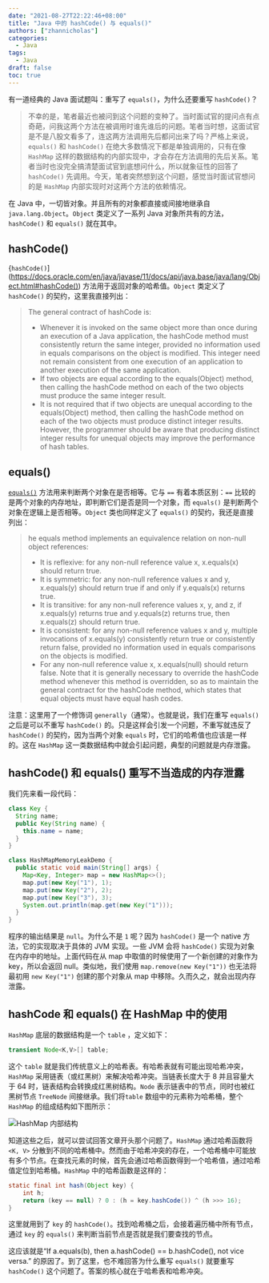 ```yaml
---
date: "2021-08-27T22:22:46+08:00"
title: "Java 中的 hashCode() 与 equals()"
authors: ["zhannicholas"]
categories:
  - Java
tags:
  - Java
draft: false
toc: true
---
```


有一道经典的 Java 面试题叫：重写了 `equals()`，为什么还要重写 `hashCode()`？

> 不幸的是，笔者最近也被问到这个问题的变种了。当时面试官的提问点有点奇葩，问我这两个方法在被调用时谁先谁后的问题。笔者当时想，这面试官是不是八股文看多了，连这两方法调用先后都问出来了吗？严格上来说，`equals()` 和 `hashCode()` 在绝大多数情况下都是单独调用的，只有在像 `HashMap` 这样的数据结构的内部实现中，才会存在方法调用的先后关系。笔者当时也没完全搞清楚面试官到底想问什么，所以就象征性的回答了 `hashCode()` 先调用。今天，笔者突然想到这个问题，感觉当时面试官想问的是 `HashMap` 内部实现时对这两个方法的依赖情况。

在 Java 中，一切皆对象。并且所有的对象都直接或间接地继承自 `java.lang.Object`。`Object` 类定义了一系列 Java 对象所共有的方法，`hashCode()` 和 `equals()` 就在其中。

## hashCode()

{`hashCode()`](https://docs.oracle.com/en/java/javase/11/docs/api/java.base/java/lang/Object.html#hashCode()) 方法用于返回对象的哈希值。`Object` 类定义了 `hashCode()` 的契约，这里我直接列出：
> The general contract of hashCode is:
> * Whenever it is invoked on the same object more than once during an execution of a Java application, the hashCode method must consistently return the same integer, provided no information used in equals comparisons on the object is modified. This integer need not remain consistent from one execution of an application to another execution of the same application.
> * If two objects are equal according to the equals(Object) method, then calling the hashCode method on each of the two objects must produce the same integer result.
> * It is not required that if two objects are unequal according to the equals(Object) method, then calling the hashCode method on each of the two objects must produce distinct integer results. However, the programmer should be aware that producing distinct integer results for unequal objects may improve the performance of hash tables.

## equals()

[`equals()`](https://docs.oracle.com/en/java/javase/11/docs/api/java.base/java/lang/Object.html#equals(java.lang.Object)) 方法用来判断两个对象在是否相等。它与 `==` 有着本质区别：`==` 比较的是两个对象的内存地址，即判断它们是否是同一个对象，而 `equals()` 是判断两个对象在逻辑上是否相等。`Object` 类也同样定义了 `equals()` 的契约，我还是直接列出：
> he equals method implements an equivalence relation on non-null object references:
> * It is reflexive: for any non-null reference value x, x.equals(x) should return true.
> * It is symmetric: for any non-null reference values x and y, x.equals(y) should return true if and only if y.equals(x) returns true.
> * It is transitive: for any non-null reference values x, y, and z, if x.equals(y) returns true and y.equals(z) returns true, then x.equals(z) should return true.
> * It is consistent: for any non-null reference values x and y, multiple invocations of x.equals(y) consistently return true or consistently return false, provided no information used in equals comparisons on the objects is modified.
> * For any non-null reference value x, x.equals(null) should return false.
> Note that it is generally necessary to override the hashCode method whenever this method is overridden, so as to maintain the general contract for the hashCode method, which states that equal objects must have equal hash codes.

注意：这里用了一个修饰词 `generally`（通常）。也就是说，我们在重写 `equals()` 之后是可以不重写 `hashCode()` 的。只是这样会引发一个问题，不重写就违反了 `hashCode()` 的契约，因为当两个对象 `equals` 时，它们的哈希值也应该是一样的。这在 `HashMap` 这一类数据结构中就会引起问题，典型的问题就是内存泄露。

## hashCode() 和 equals() 重写不当造成的内存泄露

我们先来看一段代码：

```java
class Key {
  String name;
  public Key(String name) {
    this.name = name;
  }
}

class HashMapMemoryLeakDemo {
  public static void main(String[] args) {
    Map<Key, Integer> map = new HashMap<>();
    map.put(new Key("1"), 1);
    map.put(new Key("2"), 2);
    map.put(new Key("3"), 3);
    System.out.println(map.get(new Key("1")));
  }
}
```
程序的输出结果是 `null`。为什么不是 `1` 呢？因为 `hashCode()` 是一个 native 方法，它的实现取决于具体的 JVM 实现。一些 JVM 会将 `hashCode()` 实现为对象在内存中的地址。上面代码在从 map 中取值的时候使用了一个新创建的对象作为 key，所以会返回 null。类似地，我们使用 `map.remove(new Key("1"))` 也无法将最初用 `new Key("1")` 创建的那个对象从 map 中移除。久而久之，就会出现内存泄露。

## hashCode 和 equals() 在 HashMap 中的使用

`HashMap` 底层的数据结构是一个 `table` ，定义如下：
```java
transient Node<K,V>[] table;
```
这个 `table` 就是我们传统意义上的哈希表。有哈希表就有可能出现哈希冲突，`HashMap` 采用链表（或红黑树）来解决哈希冲突。当链表长度大于 8 并且容量大于 64 时，链表结构会转换成红黑树结构。`Node` 表示链表中的节点，同时也被红黑树节点 `TreeNode` 间接继承。我们将`table` 数组中的元素称为哈希桶，整个 `HashMap` 的组成结构如下图所示：

![HashMap 内部结构](/images/java/java_lang/hashmap-internal-structure.png)

知道这些之后，就可以尝试回答文章开头那个问题了。`HashMap` 通过哈希函数将 `<K, V>` 分散到不同的哈希桶中。然而由于哈希冲突的存在，一个哈希桶中可能放有多个节点。在查找元素的时候，首先会通过哈希函数得到一个哈希值，通过哈希值定位到哈希桶。`HashMap` 中的哈希函数是这样的：
```java
static final int hash(Object key) {
    int h;
    return (key == null) ? 0 : (h = key.hashCode()) ^ (h >>> 16);
}
```
这里就用到了 `key` 的 `hashCode()`。找到哈希桶之后，会接着遍历桶中所有节点，通过 `key` 的 `equals()` 来判断当前节点是否就是我们要查找的节点。

这应该就是“If a.equals(b), then a.hashCode() == b.hashCode(), not vice versa.” 的原因了。到了这里，也不难回答为什么重写 `equals()` 就要重写 `hashCode()` 这个问题了。答案的核心就在于哈希表和哈希冲突。